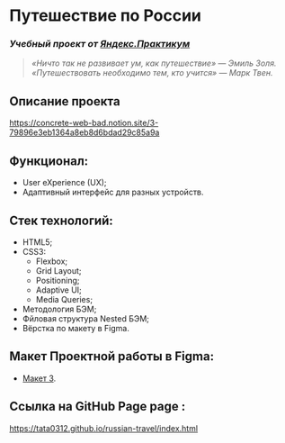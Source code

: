 # Путешествие по России
### *Учебный проект от [Яндекс.Практикум](https://practicum.yandex.ru/web/)*

  > *«Ничто так не развивает ум, как путешествие» — Эмиль Золя.*<br/>
  > *«Путешествовать необходимо тем, кто учится» — Марк Твен.*

## Описание проекта
https://concrete-web-bad.notion.site/3-79896e3eb1364a8eb8d6bdad29c85a9a

## Функционал:
- User eXperience (UX);
- Адаптивный интерфейс для разных устройств.

## Стек технологий:
- HTML5;
- CSS3:
  - Flexbox;
  - Grid Layout;
  - Positioning;
  - Adaptive UI;
  - Media Queries;
- Методология БЭМ;
- Фйловая структура Nested БЭМ;
- Вёрстка по макету в Figma.

## Макет Проектной работы в Figma:
- [Макет 3](https://www.figma.com/file/5S2WSbEFL6awjVWJ0NWL8Q/Sprint-3_-Russia-_-desktop-%2B-mobile?node-id=28503%3A0&t=nFijI0pAQ4XaOL6u-0).

## Ссылка на GitHub Page page :
https://tata0312.github.io/russian-travel/index.html 
